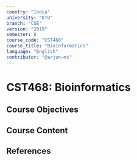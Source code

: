 ```yaml
---
country: "India"
university: "KTU"
branch: "CSE"
version: "2019"
semester: 8
course_code: "CST468"
course_title: "Bioinformatics"
language: "English"
contributor: "@arjun-ms"
---
```


# CST468: Bioinformatics

## Course Objectives
<!-- Add your objectives here -->

## Course Content
<!-- Add your syllabus content here -->

## References
<!-- Add reference books here -->

